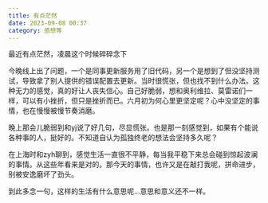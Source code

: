 ```yaml
---
title: 有点茫然
date: 2023-09-08 00:37
category: 感想等
---
```


最近有点茫然，凌晨这个时候碎碎念下

<!--more-->

今晚线上出了问题，一个是同事更新服务用了旧代码，另一个是想到了但没坚持测试，导致拿了别人提供的错误配置去更新。当时很慌张，但也找不到什么办法。这种无力的感觉，真的好让人丧失信心。自己好脆弱，想和奥利维拉、莫雷诺们一样，可以有小挫折，但只是挫折而已。六月初为何心里更坚定呢？心中没坚定的事情，也在慢慢被慢节奏消磨。

晚上那会儿脆弱到和yj说了好几句，尽显慌张。也是那一刻感觉到，如果有个能说各种事的人，挺好的。不知道自认为孤独终老的想法会坚持多久呢？

在上海时和zyh聊到，感觉生活一直很不平静，每当我平稳下来总会碰到惊起波澜的事情。从这些年看来是对的。那今天的事情，也许又是在敲打我呢，拼命进步，别被安逸磨坏了劲头。

到此多念一句，这样的生活有什么意思呢...意思和意义还不一样。